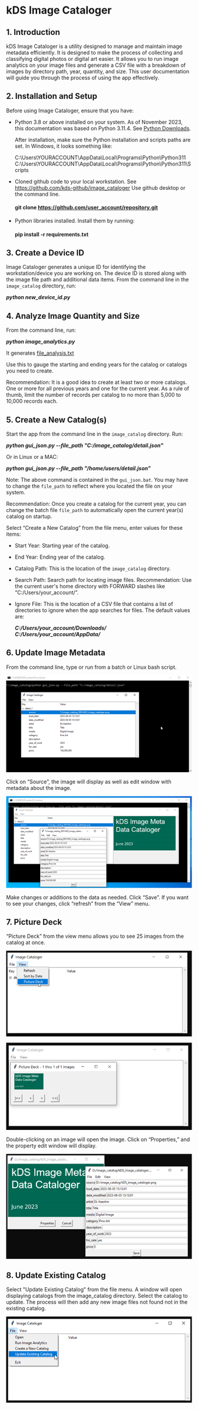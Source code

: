# kDS Image Cataloger

## 1. Introduction

kDS Image Cataloger is a utility designed to manage and maintain image metadata efficiently. It is designed to make the process of collecting and classifying digital photos or digital art easier. It allows you to run image analytics on your image files and generate a CSV file with a breakdown of images by directory path, year, quantity, and size. This user documentation will guide you through the process of using the app effectively.

## 2. Installation and Setup

Before using Image Cataloger, ensure that you have:

- Python 3.8 or above installed on your system. As of November 2023, this documentation was based on Python 3.11.4. See [Python Downloads](https://www.python.org/downloads/).

  After installation, make sure the Python installation and scripts paths are set. In Windows, it looks something like:

  C:\Users\YOURACCOUNT\AppData\Local\Programs\Python\Python311
  C:\Users\YOURACCOUNT\AppData\Local\Programs\Python\Python311\Scripts

- Cloned github code to your local workstation. See   https://github.com/kds-github/image_cataloger Use github desktop or the command line.

  #### git clone https://github.com/user_account/repository.git

- Python libraries installed. Install them by running:
  
  #### pip install -r requirements.txt

## 3. Create a Device ID

Image Cataloger generates a unique ID for identifying the workstation/device you are working on. The device ID is stored along with the image file path and additional data items. From the command line in the `image_catalog` directory, run:

  ***python new_device_id.py***

## 4. Analyze Image Quantity and Size

From the command line, run:

  ***python image_analytics.py***

It generates [file_analysis.txt](file_analysis.txt) 

Use this to gauge the starting and ending years for the catalog or catalogs you need to create.

Recommendation: It is a good idea to create at least two or more catalogs. One or more for all previous years and one for the current year. As a rule of thumb, limit the number of records per catalog to no more than 5,000 to 10,000 records each.

## 5. Create a New Catalog(s)

Start the app from the command line in the `image_catalog` directory. Run:

  ***python gui_json.py --file_path "C:/image_catalog/detail.json"***

Or in Linux or a MAC:

  ***python gui_json.py --file_path "/home/users/detail.json”***
  
Note: The above command is contained in the `gui_json.bat`. You may have to change the `file_path` to reflect where you located the file on your system.

Recommendation: Once you create a catalog for the current year, you can change the batch file `file_path` to automatically open the current year(s) catalog on startup.

Select “Create a New Catalog” from the file menu, enter values for these items:

- Start Year: Starting year of the catalog.
- End Year: Ending year of the catalog.
- Catalog Path: This is the location of the `image_catalog` directory.
- Search Path: Search path for locating image files. Recommendation: Use the current user's home directory with FORWARD slashes like “C:/Users/your_account/”.
- Ignore File: This is the location of a CSV file that contains a list of directories to ignore when the app searches for files. The default values are:

    ***C:/Users/your_account/Downloads/***
    ***C:/Users/your_account/AppData/***

## 6. Update Image Metadata

From the command line, type or run from a batch or Linux bash script.

![image](image_catalog_01.png)

Click on “Source”, the image will display as well as edit window with metadata about the image.

![image](image_catalog_02.png)

Make changes or additions to the data as needed. Click “Save”. If you want to see your changes, click “refresh” from the “View” menu.

## 7. Picture Deck

“Picture Deck” from the view menu allows you to see 25 images from the catalog at once.

![image](image_catalog_03.png)

![image](image_catalog_04.png)

Double-clicking on an image will open the image. Click on “Properties,” and the property edit window will display.

![image](image_catalog_05.png)

## 8. Update Existing Catalog

Select "Update Existing Catalog" from the file menu.  A window will open displaying catalogs from the image_catalog directory.  Select the catalog to update.  The process will  then add any new image files not found not in the existing catalog.

![image](image_catalog_06.png)


